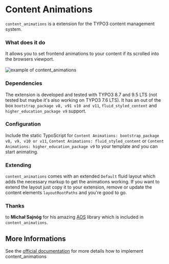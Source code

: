 # Content Animations
`content_animations` is a extension for the TYPO3 content management system.

### What does it do
It allows you to set frontend animations to your content if its scrolled into the browsers viewport.\
\
![example of content_animations](https://raw.githubusercontent.com/baschte/content-animations/master/Documentation/Images/Example.gif)

### Dependencies
The extension is developed and tested with TYPO3 8.7 and 9.5 LTS (not tested but maybe it's also working on TYPO3 7.6 LTS). It has an out of the box `bootstrap_package v8, v91 v10 and v11`, `fluid_styled_content` and `higher_education_package v9` support.

### Configuration
Include the static TypoScript for `Content Animations: bootstrap_package v8, v9, v10 or v11`, `Content Animations: fluid_styled_content` or `Content Animations: higher_education_package v9` to your template and you can start animating.

### Extending
`content_animations` comes with an extended `Default` fluid layout which adds the necessary markup to get the animations working. If you want to extend the layout just copy it to your extension, remove or update the content elements `layoutRootPaths` and you're good to go.

### Thanks
to **Michał Sajnóg** for his amazing [AOS](http://michalsnik.github.io/aos/) library which is included in `content_animations`.

## More Informations
See the [official documentation](https://docs.typo3.org/p/baschte/content-animations/main/en-us/) for more details how to implement content_animations
